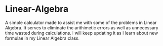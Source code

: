 # Linear-Algebra
A simple calculator made to assist me with some of the problems in Linear Algebra.
It serves to eliminate the arithimetic errors as well as unnecessary time wasted during calculations.
I will keep updating it as I learn about new formulae in my Linear Algebra class.
